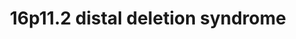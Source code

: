 ---
annotations:
- id: DOID:0060398
  parent: genetic disease
  type: Disease Ontology
  value: chromosome 16p11.2 deletion syndrome
- id: DOID:630
  parent: genetic disease
  type: Disease Ontology
  value: genetic disease
- id: PW:0000013
  parent: disease pathway
  type: Pathway Ontology
  value: disease pathway
authors:
- Fehrhart
- Egonw
communities:
- RareDiseases
description: "16p11.2 distal deletion syndrome is a rare genetic disorder (copy number
  variation) caused by a deletion on chromosome 16 in the range 28.74-28.95-Mb. The
  breakpoints in this pathway are chr16:28,823,196-29,046,783\t(GHCh37) from Kendall
  et al. 2017 http://dx.doi.org/10.1016/j.biopsych.2016.08.014."
last-edited: 2021-03-11
ndex: 8be12576-8b73-11eb-9e72-0ac135e8bacf
organisms:
- Homo sapiens
redirect_from:
- /index.php/Pathway:WP4950
- /instance/WP4950
- /instance/WP4950_rr115784
revision: r115784
schema-jsonld:
- '@context': https://schema.org/
  '@id': https://wikipathways.github.io/pathways/WP4950.html
  '@type': Dataset
  creator:
    '@type': Organization
    name: WikiPathways
  description: "16p11.2 distal deletion syndrome is a rare genetic disorder (copy
    number variation) caused by a deletion on chromosome 16 in the range 28.74-28.95-Mb.
    The breakpoints in this pathway are chr16:28,823,196-29,046,783\t(GHCh37) from
    Kendall et al. 2017 http://dx.doi.org/10.1016/j.biopsych.2016.08.014."
  keywords:
  - ADP
  - ATP
  - ATP2A1
  - ATP2A1-AS1
  - ATXN2L
  - C3
  - CD19
  - CD81
  - CD82
  - CR2
  - Ca2+
  - GRB2
  - IFITM1
  - IL4
  - INSR
  - JAK2
  - KDR
  - LAT
  - MIR4517
  - MPL
  - NFATC2
  - NFATC2IP
  - PLN
  - PRMT1
  - RAB4A
  - RAB5A
  - RABEP2
  - RABGEF1
  - SDCCAG8
  - SH2B1
  - SLN
  - SPNS1
  - TRAF1
  - TRAF2
  - TUFM
  - VAV2
  - hsa-mir-4721
  - sphingolipids
  license: CC0
  name: 16p11.2 distal deletion syndrome
seo: CreativeWork
title: 16p11.2 distal deletion syndrome
wpid: WP4950
---